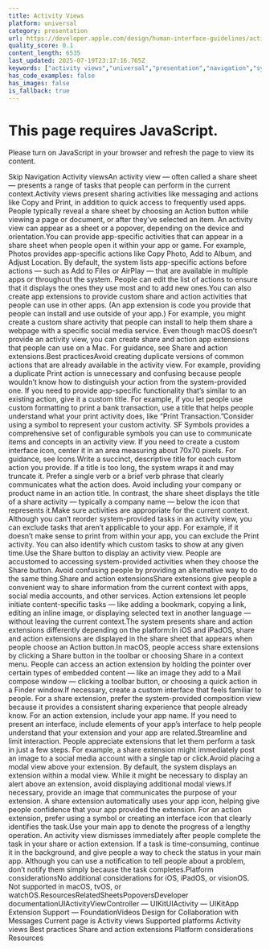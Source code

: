 ```yaml
---
title: Activity Views
platform: universal
category: presentation
url: https://developer.apple.com/design/human-interface-guidelines/activity-views
quality_score: 0.1
content_length: 6535
last_updated: 2025-07-19T23:17:16.765Z
keywords: ["activity views","universal","presentation","navigation","system","interface","icons","status","design"]
has_code_examples: false
has_images: false
is_fallback: true
---
```


# This page requires JavaScript.

Please turn on JavaScript in your browser and refresh the page to view its content.

Skip Navigation Activity viewsAn activity view — often called a share sheet — presents a range of tasks that people can perform in the current context.Activity views present sharing activities like messaging and actions like Copy and Print, in addition to quick access to frequently used apps. People typically reveal a share sheet by choosing an Action button while viewing a page or document, or after they’ve selected an item. An activity view can appear as a sheet or a popover, depending on the device and orientation.You can provide app-specific activities that can appear in a share sheet when people open it within your app or game. For example, Photos provides app-specific actions like Copy Photo, Add to Album, and Adjust Location. By default, the system lists app-specific actions before actions — such as Add to Files or AirPlay — that are available in multiple apps or throughout the system. People can edit the list of actions to ensure that it displays the ones they use most and to add new ones.You can also create app extensions to provide custom share and action activities that people can use in other apps. (An app extension is code you provide that people can install and use outside of your app.) For example, you might create a custom share activity that people can install to help them share a webpage with a specific social media service. Even though macOS doesn’t provide an activity view, you can create share and action app extensions that people can use on a Mac. For guidance, see Share and action extensions.Best practicesAvoid creating duplicate versions of common actions that are already available in the activity view. For example, providing a duplicate Print action is unnecessary and confusing because people wouldn’t know how to distinguish your action from the system-provided one. If you need to provide app-specific functionality that’s similar to an existing action, give it a custom title. For example, if you let people use custom formatting to print a bank transaction, use a title that helps people understand what your print activity does, like “Print Transaction.”Consider using a symbol to represent your custom activity. SF Symbols provides a comprehensive set of configurable symbols you can use to communicate items and concepts in an activity view. If you need to create a custom interface icon, center it in an area measuring about 70x70 pixels. For guidance, see Icons.Write a succinct, descriptive title for each custom action you provide. If a title is too long, the system wraps it and may truncate it. Prefer a single verb or a brief verb phrase that clearly communicates what the action does. Avoid including your company or product name in an action title. In contrast, the share sheet displays the title of a share activity — typically a company name — below the icon that represents it.Make sure activities are appropriate for the current context. Although you can’t reorder system-provided tasks in an activity view, you can exclude tasks that aren’t applicable to your app. For example, if it doesn’t make sense to print from within your app, you can exclude the Print activity. You can also identify which custom tasks to show at any given time.Use the Share button to display an activity view. People are accustomed to accessing system-provided activities when they choose the Share button. Avoid confusing people by providing an alternative way to do the same thing.Share and action extensionsShare extensions give people a convenient way to share information from the current context with apps, social media accounts, and other services. Action extensions let people initiate content-specific tasks — like adding a bookmark, copying a link, editing an inline image, or displaying selected text in another language — without leaving the current context.The system presents share and action extensions differently depending on the platform:In iOS and iPadOS, share and action extensions are displayed in the share sheet that appears when people choose an Action button.In macOS, people access share extensions by clicking a Share button in the toolbar or choosing Share in a context menu. People can access an action extension by holding the pointer over certain types of embedded content — like an image they add to a Mail compose window — clicking a toolbar button, or choosing a quick action in a Finder window.If necessary, create a custom interface that feels familiar to people. For a share extension, prefer the system-provided composition view because it provides a consistent sharing experience that people already know. For an action extension, include your app name. If you need to present an interface, include elements of your app’s interface to help people understand that your extension and your app are related.Streamline and limit interaction. People appreciate extensions that let them perform a task in just a few steps. For example, a share extension might immediately post an image to a social media account with a single tap or click.Avoid placing a modal view above your extension. By default, the system displays an extension within a modal view. While it might be necessary to display an alert above an extension, avoid displaying additional modal views.If necessary, provide an image that communicates the purpose of your extension. A share extension automatically uses your app icon, helping give people confidence that your app provided the extension. For an action extension, prefer using a symbol or creating an interface icon that clearly identifies the task.Use your main app to denote the progress of a lengthy operation. An activity view dismisses immediately after people complete the task in your share or action extension. If a task is time-consuming, continue it in the background, and give people a way to check the status in your main app. Although you can use a notification to tell people about a problem, don’t notify them simply because the task completes.Platform considerationsNo additional considerations for iOS, iPadOS, or visionOS. Not supported in macOS, tvOS, or watchOS.ResourcesRelatedSheetsPopoversDeveloper documentationUIActivityViewController — UIKitUIActivity — UIKitApp Extension Support — FoundationVideos Design for Collaboration with Messages Current page is Activity views Supported platforms Activity views Best practices Share and action extensions Platform considerations Resources